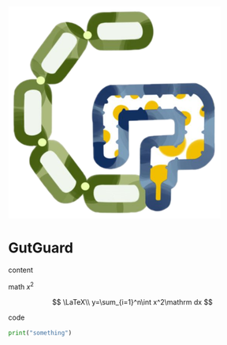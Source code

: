 <img alt="logo" id="home_logo" src="logo_transparent.png" class="items-center block m-auto duration-100 max-w-1/2" />

<h1 class="text-6xl text-center">GutGuard</h1>

content

math $x^2$

$$
\LaTeX\\
y=\sum_{i=1}^n\int x^2\mathrm dx
$$

code

```python
print("something")
```
